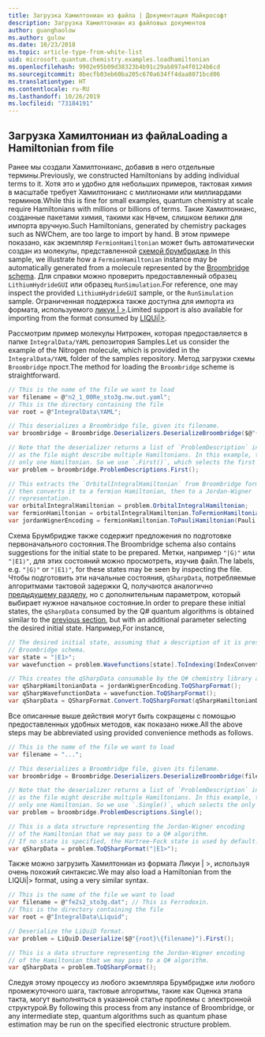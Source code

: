 ```yaml
---
title: Загрузка Хамилтониан из файла | Документация Майкрософт
description: Загрузка Хамилтониан из файловых документов
author: guanghaolow
ms.author: gulow
ms.date: 10/23/2018
ms.topic: article-type-from-white-list
uid: microsoft.quantum.chemistry.examples.loadhamiltonian
ms.openlocfilehash: 9902e95b09d38323b4b91c29ab897a4f0124b6cd
ms.sourcegitcommit: 8becfb03eb60ba205c670a634ff4daa8071bcd06
ms.translationtype: HT
ms.contentlocale: ru-RU
ms.lasthandoff: 10/26/2019
ms.locfileid: "73184191"
---
```

## <a name="loading-a-hamiltonian-from-file"></a><span data-ttu-id="fca49-103">Загрузка Хамилтониан из файла</span><span class="sxs-lookup"><span data-stu-id="fca49-103">Loading a Hamiltonian from file</span></span>
<span data-ttu-id="fca49-104">Ранее мы создали Хамилтонианс, добавив в него отдельные термины.</span><span class="sxs-lookup"><span data-stu-id="fca49-104">Previously, we constructed Hamiltonians by adding individual terms to it.</span></span> <span data-ttu-id="fca49-105">Хотя это и удобно для небольших примеров, тактовая химия в масштабе требует Хамилтонианс с миллионами или миллиардами терминов.</span><span class="sxs-lookup"><span data-stu-id="fca49-105">While this is fine for small examples, quantum chemistry at scale require Hamiltonians with millions or billions of terms.</span></span> <span data-ttu-id="fca49-106">Такие Хамилтонианс, созданные пакетами химия, такими как Нвчем, слишком велики для импорта вручную.</span><span class="sxs-lookup"><span data-stu-id="fca49-106">Such Hamiltonians, generated by chemistry packages such as NWChem, are too large to import by hand.</span></span> <span data-ttu-id="fca49-107">В этом примере показано, как экземпляр `FermionHamiltonian` может быть автоматически создан из молекулы, представленной [схемой брумбридже](xref:microsoft.quantum.libraries.chemistry.schema.broombridge).</span><span class="sxs-lookup"><span data-stu-id="fca49-107">In this sample, we illustrate how a `FermionHamiltonian` instance may be automatically generated from a molecule represented by the [Broombridge schema](xref:microsoft.quantum.libraries.chemistry.schema.broombridge).</span></span> <span data-ttu-id="fca49-108">Для справки можно проверить предоставленный образец `LithiumHydrideGUI` или образец `RunSimulation`.</span><span class="sxs-lookup"><span data-stu-id="fca49-108">For reference, one may inspect the provided `LithiumHydrideGUI` sample, or the `RunSimulation` sample.</span></span> <span data-ttu-id="fca49-109">Ограниченная поддержка также доступна для импорта из формата, используемого [ликуи | >](https://www.microsoft.com/en-us/research/project/language-integrated-quantum-operations-liqui/).</span><span class="sxs-lookup"><span data-stu-id="fca49-109">Limited support is also available for importing from the format consumed by [LIQUi|>](https://www.microsoft.com/en-us/research/project/language-integrated-quantum-operations-liqui/).</span></span>

<span data-ttu-id="fca49-110">Рассмотрим пример молекулы Нитрожен, которая предоставляется в папке `IntegralData/YAML` репозитория Samples.</span><span class="sxs-lookup"><span data-stu-id="fca49-110">Let us consider the example of the Nitrogen molecule, which is provided in the `IntegralData/YAML` folder of the samples repository.</span></span> <span data-ttu-id="fca49-111">Метод загрузки схемы `Broombridge` прост.</span><span class="sxs-lookup"><span data-stu-id="fca49-111">The method for loading the `Broombridge` scheme is straightforward.</span></span>

```csharp
// This is the name of the file we want to load
var filename = @"n2_1_00Re_sto3g.nw.out.yaml";
// This is the directory containing the file
var root = @"IntegralData\YAML";

// This deserializes a Broombridge file, given its filename.
var broombridge = Broombridge.Deserializers.DeserializeBroombridge($@"{root}\{filename}");

// Note that the deserializer returns a list of `ProblemDescription` instances 
// as the file might describe multiple Hamiltonians. In this example, there is 
// only one Hamiltonian. So we use `.First()`, which selects the first element of the list.
var problem = broombridge.ProblemDescriptions.First();

// This extracts the `OrbitalIntegralHamiltonian` from Broombridge format,
// then converts it to a fermion Hamiltonian, then to a Jordan-Wigner
// representation.
var orbitalIntegralHamiltonian = problem.OrbitalIntegralHamiltonian;
var fermionHamiltonian = orbitalIntegralHamiltonian.ToFermionHamiltonian(IndexConvention.UpDown);
var jordanWignerEncoding = fermionHamiltonian.ToPauliHamiltonian(Pauli.QubitEncoding.JordanWigner);
```

<span data-ttu-id="fca49-112">Схема Брумбридже также содержит предложения по подготовке первоначального состояния.</span><span class="sxs-lookup"><span data-stu-id="fca49-112">The Broombridge schema also contains suggestions for the initial state to be prepared.</span></span> <span data-ttu-id="fca49-113">Метки, например `"|G⟩"` или `"|E1⟩"`, для этих состояний можно просмотреть, изучив файл.</span><span class="sxs-lookup"><span data-stu-id="fca49-113">The labels, e.g. `"|G⟩"` or `"|E1⟩"`, for these states may be seen by inspecting the file.</span></span> <span data-ttu-id="fca49-114">Чтобы подготовить эти начальные состояния, `qSharpData`, потребляемые алгоритмами тактовой задержки Q, получаются аналогично [предыдущему разделу](xref:microsoft.quantum.chemistry.examples.energyestimate), но с дополнительным параметром, который выбирает нужное начальное состояние.</span><span class="sxs-lookup"><span data-stu-id="fca49-114">In order to prepare these initial states, the `qSharpData` consumed by the Q# quantum algorithms is obtained similar to the [previous section](xref:microsoft.quantum.chemistry.examples.energyestimate), but with an additional parameter selecting the desired initial state.</span></span> <span data-ttu-id="fca49-115">Например,</span><span class="sxs-lookup"><span data-stu-id="fca49-115">For instance,</span></span>
```csharp
// The desired initial state, assuming that a description of it is present in the
// Broombridge schema.
var state = "|E1>";
var wavefunction = problem.Wavefunctions[state].ToIndexing(IndexConvention.UpDown);

// This creates the qSharpData consumable by the Q# chemistry library algorithms.
var qSharpHamiltonianData = jordanWignerEncoding.ToQSharpFormat();
var qSharpWavefunctionData = wavefunction.ToQSharpFormat();
var qSharpData = QSharpFormat.Convert.ToQSharpFormat(qSharpHamiltonianData, qSharpWavefunctionData);
```

<span data-ttu-id="fca49-116">Все описанные выше действия могут быть сокращены с помощью предоставленных удобных методов, как показано ниже.</span><span class="sxs-lookup"><span data-stu-id="fca49-116">All the above steps may be abbreviated using provided convenience methods as follows.</span></span>
```csharp
// This is the name of the file we want to load
var filename = "...";

// This deserializes a Broombridge file, given its filename.
var broombridge = Broombridge.Deserializers.DeserializeBroombridge(filename);

// Note that the deserializer returns a list of `ProblemDescription` instances 
// as the file might describe multiple Hamiltonians. In this example, there is 
// only one Hamiltonian. So we use `.Single()`, which selects the only element of the list.
var problem = broombridge.ProblemDescriptions.Single();

// This is a data structure representing the Jordan-Wigner encoding 
// of the Hamiltonian that we may pass to a Q# algorithm.
// If no state is specified, the Hartree-Fock state is used by default.
var qSharpData = problem.ToQSharpFormat("|E1>");
```

<span data-ttu-id="fca49-117">Также можно загрузить Хамилтониан из формата Ликуи | >, используя очень похожий синтаксис.</span><span class="sxs-lookup"><span data-stu-id="fca49-117">We may also load a Hamiltonian from the LIQUi|> format, using a very similar syntax.</span></span> 

```csharp
// This is the name of the file we want to load
var filename = @"fe2s2_sto3g.dat"; // This is Ferrodoxin.
// This is the directory containing the file
var root = @"IntegralData\Liquid";

// Deserialize the LiQuiD format.
var problem = LiQuiD.Deserialize($@"{root}\{filename}").First();

// This is a data structure representing the Jordan-Wigner encoding 
// of the Hamiltonian that we may pass to a Q# algorithm.
var qSharpData = problem.ToQSharpFormat();
```

<span data-ttu-id="fca49-118">Следуя этому процессу из любого экземпляра Брумбридже или любого промежуточного шага, тактовые алгоритмы, такие как Оценка этапа такта, могут выполняться в указанной статье проблемы с электронной структурой.</span><span class="sxs-lookup"><span data-stu-id="fca49-118">By following this process from any instance of Broombridge, or any intermediate step, quantum algorithms such as quantum phase estimation may be run on the specified electronic structure problem.</span></span>